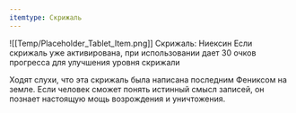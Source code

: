 ```yaml
---
itemtype: Скрижаль
---
```

![[Temp/Placeholder_Tablet_Item.png]]
Скрижаль: Ниексин
Если скрижаль уже активирована, при использовании дает 30 очков прогресса для улучшения уровня скрижали

Ходят слухи, что эта скрижаль была написана последним Фениксом на земле. Если человек сможет понять истинный смысл записей, он познает настоящую мощь возрождения и уничтожения.
